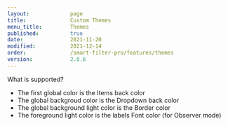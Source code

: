 ```yaml
---
layout:             page
title:              Custom Themes
menu_title:         Themes
published:          true
date:               2021-11-20
modified:           2021-12-14
order:              /smart-filter-pro/features/themes
version:            2.0.6
---
```

<todo assign="daniele">What is supported?
<ul>
    <li>The first global color is the Items back color</li>
    <li>The global backgroud color is the Dropdown back color</li>
    <li>The global background light color is the Border color</li>
    <li>The foreground light color is the labels Font color (for Observer mode)</li>
</ul>
</todo>